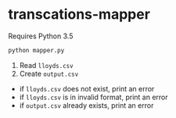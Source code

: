 # transcations-mapper

Requires Python 3.5

```sh
python mapper.py
```

1. Read `lloyds.csv`
2. Create `output.csv`

- if `lloyds.csv` does not exist, print an error
- if `lloyds.csv` is in invalid format, print an error
- if `output.csv` already exists, print an error
